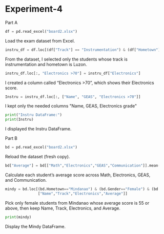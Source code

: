 # Experiment-4

Part A
```python
df = pd.read_excel("board2.xlsx")
```
Load the exam dataset from Excel.
```python
instru_df = df.loc[(df["Track"] == "Instrumentation") & (df["Hometown"] == "Luzon"), :].copy()
```
From the dataset, I selected only the students whose track is instrumentation and hometown is Luzon.
```python
instru_df.loc[:, "Electronics >70"] = instru_df["Electronics"]
```
I created a column called “Electronics >70”, which shows their Electronics score.
```python
Instru = instru_df.loc[:, ["Name", "GEAS", "Electronics >70"]]
```
I kept only the needed columns "Name, GEAS, Electronics grade"

```python
print("Instru DataFrame:")
print(Instru)
```
I displayed the Instru DataFrame.

Part B 
```python
bd = pd.read_excel("board2.xlsx")
```
Reload the dataset (fresh copy).
```python
bd["Average"] = bd[["Math","Electronics","GEAS","Communication"]].mean(axis=1)
```
Calculate each student’s average score across Math, Electronics, GEAS, and Communication.
```python
mindy = bd.loc[(bd.Hometown=="Mindanao") & (bd.Gender=="Female") & (bd.Average>=55),
               ["Name","Track","Electronics","Average"]]
```
Pick only female students from Mindanao whose average score is 55 or above, then keep Name, Track, Electronics, and Average.
```python
print(mindy)
```
Display the Mindy DataFrame.
